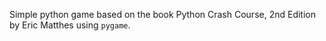 Simple python game based on the book Python Crash Course, 2nd Edition by Eric Matthes using `pygame`.
